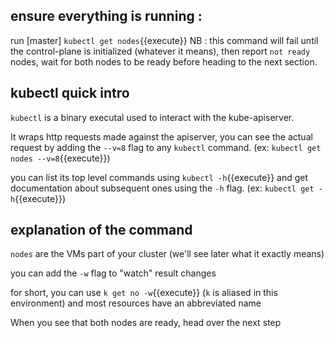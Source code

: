 ## ensure everything is running :
run
[master] `kubectl get nodes`{{execute}}
NB : this command will fail until the control-plane is initialized (whatever it means), then report `not ready` nodes, wait for both nodes to be ready before heading to the next section.

## kubectl quick intro
`kubectl` is a binary executal used to interact with the kube-apiserver.

It wraps http requests made against the apiserver, you can see the actual request by adding the `--v=8` flag to any `kubectl` command. (ex: `kubectl get nodes --v=8`{{execute}})

you can list its top level commands using `kubectl -h`{{execute}} and get documentation about subsequent ones using the `-h` flag. (ex: `kubectl get -h`{{execute}})

## explanation of the command

`nodes` are the VMs part of your cluster (we'll see later what it exactly means)

you can add the `-w` flag to "watch" result changes

for short, you can use `k get no -w`{{execute}} (`k` is aliased in this environment) and most resources have an abbreviated name

When you see that both nodes are ready, head over the next step
